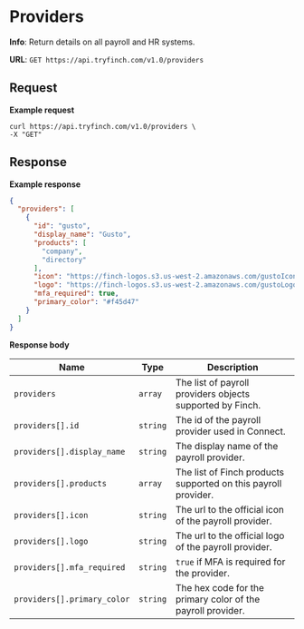 # Providers

**Info**: Return details on all payroll and HR systems.

**URL**: `GET https://api.tryfinch.com/v1.0/providers`

## Request

**Example request**

```shell
curl https://api.tryfinch.com/v1.0/providers \
-X "GET"
```

## Response

**Example response**

```json
{
  "providers": [
    {
      "id": "gusto",
      "display_name": "Gusto",
      "products": [
        "company",
        "directory"
      ],
      "icon": "https://finch-logos.s3.us-west-2.amazonaws.com/gustoIcon.png",
      "logo": "https://finch-logos.s3.us-west-2.amazonaws.com/gustoLogo.png",
      "mfa_required": true,
      "primary_color": "#f45d47"
    }
  ]
}
```

**Response body**

Name | Type | Description
-----|------|-------------
`providers` | `array` | The list of payroll providers objects supported by Finch.
`providers[].id` | `string` | The id of the payroll provider used in Connect.
`providers[].display_name` | `string` | The display name of the payroll provider.
`providers[].products` | `array` | The list of Finch products supported on this payroll provider.
`providers[].icon` | `string` | The url to the official icon of the payroll provider.
`providers[].logo` | `string` | The url to the official logo of the payroll provider.
`providers[].mfa_required` | `string` | `true` if MFA is required for the provider.
`providers[].primary_color` | `string` | The hex code for the primary color of the payroll provider.